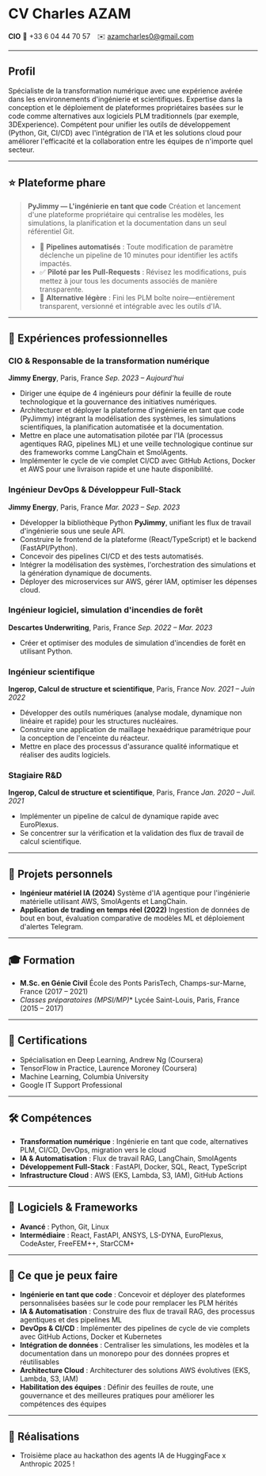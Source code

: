 # CV Charles AZAM
**CIO**
📱 +33 6 04 44 70 57  ✉️ azamcharles0@gmail.com

---

## Profil
Spécialiste de la transformation numérique avec une expérience avérée dans les environnements d'ingénierie et scientifiques. Expertise dans la conception et le déploiement de plateformes propriétaires basées sur le code comme alternatives aux logiciels PLM traditionnels (par exemple, 3DExperience). Compétent pour unifier les outils de développement (Python, Git, CI/CD) avec l'intégration de l'IA et les solutions cloud pour améliorer l'efficacité et la collaboration entre les équipes de n'importe quel secteur.

---

## ⭐ Plateforme phare
> **PyJimmy — L'ingénierie en tant que code**
> Création et lancement d'une plateforme propriétaire qui centralise les modèles, les simulations, la planification et la documentation dans un seul référentiel Git.
> - 🔄 **Pipelines automatisés** : Toute modification de paramètre déclenche un pipeline de 10 minutes pour identifier les actifs impactés.
> - ✅ **Piloté par les Pull-Requests** : Révisez les modifications, puis mettez à jour tous les documents associés de manière transparente.
> - 🎯 **Alternative légère** : Fini les PLM boîte noire—entièrement transparent, versionné et intégrable avec les outils d'IA.

---

## 💼 Expériences professionnelles

### CIO & Responsable de la transformation numérique
**Jimmy Energy**, Paris, France
*Sep. 2023 – Aujourd'hui*
- Diriger une équipe de 4 ingénieurs pour définir la feuille de route technologique et la gouvernance des initiatives numériques.
- Architecturer et déployer la plateforme d'ingénierie en tant que code (PyJimmy) intégrant la modélisation des systèmes, les simulations scientifiques, la planification automatisée et la documentation.
- Mettre en place une automatisation pilotée par l'IA (processus agentiques RAG, pipelines ML) et une veille technologique continue sur des frameworks comme LangChain et SmolAgents.
- Implémenter le cycle de vie complet CI/CD avec GitHub Actions, Docker et AWS pour une livraison rapide et une haute disponibilité.

### Ingénieur DevOps & Développeur Full-Stack
**Jimmy Energy**, Paris, France
*Mar. 2023 – Sep. 2023*
- Développer la bibliothèque Python **PyJimmy**, unifiant les flux de travail d'ingénierie sous une seule API.
- Construire le frontend de la plateforme (React/TypeScript) et le backend (FastAPI/Python).
- Concevoir des pipelines CI/CD et des tests automatisés.
- Intégrer la modélisation des systèmes, l'orchestration des simulations et la génération dynamique de documents.
- Déployer des microservices sur AWS, gérer IAM, optimiser les dépenses cloud.

### Ingénieur logiciel, simulation d'incendies de forêt
**Descartes Underwriting**, Paris, France
*Sep. 2022 – Mar. 2023*
- Créer et optimiser des modules de simulation d'incendies de forêt en utilisant Python.

### Ingénieur scientifique
**Ingerop, Calcul de structure et scientifique**, Paris, France
*Nov. 2021 – Juin 2022*
- Développer des outils numériques (analyse modale, dynamique non linéaire et rapide) pour les structures nucléaires.
- Construire une application de maillage hexaédrique paramétrique pour la conception de l'enceinte du réacteur.
- Mettre en place des processus d'assurance qualité informatique et réaliser des audits logiciels.

### Stagiaire R&D
**Ingerop, Calcul de structure et scientifique**, Paris, France
*Jan. 2020 – Juil. 2021*
- Implémenter un pipeline de calcul de dynamique rapide avec EuroPlexus.
- Se concentrer sur la vérification et la validation des flux de travail de calcul scientifique.

---

## 🔧 Projets personnels
- **Ingénieur matériel IA (2024)**
  Système d'IA agentique pour l'ingénierie matérielle utilisant AWS, SmolAgents et LangChain.
- **Application de trading en temps réel (2022)**
  Ingestion de données de bout en bout, évaluation comparative de modèles ML et déploiement d'alertes Telegram.

---

## 🎓 Formation
- **M.Sc. en Génie Civil**
  École des Ponts ParisTech, Champs-sur-Marne, France (2017 – 2021)
- **Classes préparatoires (MPSI/MP*)**
  Lycée Saint-Louis, Paris, France (2015 – 2017)

---

## 📜 Certifications
- Spécialisation en Deep Learning, Andrew Ng (Coursera)
- TensorFlow in Practice, Laurence Moroney (Coursera)
- Machine Learning, Columbia University
- Google IT Support Professional

---

## 🛠 Compétences
- **Transformation numérique** : Ingénierie en tant que code, alternatives PLM, CI/CD, DevOps, migration vers le cloud
- **IA & Automatisation** : Flux de travail RAG, LangChain, SmolAgents
- **Développement Full-Stack** : FastAPI, Docker, SQL, React, TypeScript
- **Infrastructure Cloud** : AWS (EKS, Lambda, S3, IAM), GitHub Actions

---

## 🧰 Logiciels & Frameworks
- **Avancé** : Python, Git, Linux
- **Intermédiaire** : React, FastAPI, ANSYS, LS-DYNA, EuroPlexus, CodeAster, FreeFEM++, StarCCM+

---

## 🚀 Ce que je peux faire
- **Ingénierie en tant que code** : Concevoir et déployer des plateformes personnalisées basées sur le code pour remplacer les PLM hérités
- **IA & Automatisation** : Construire des flux de travail RAG, des processus agentiques et des pipelines ML
- **DevOps & CI/CD** : Implémenter des pipelines de cycle de vie complets avec GitHub Actions, Docker et Kubernetes
- **Intégration de données** : Centraliser les simulations, les modèles et la documentation dans un monorepo pour des données propres et réutilisables
- **Architecture Cloud** : Architecturer des solutions AWS évolutives (EKS, Lambda, S3, IAM)
- **Habilitation des équipes** : Définir des feuilles de route, une gouvernance et des meilleures pratiques pour améliorer les compétences des équipes

---

## 🚀 Réalisations
- Troisième place au hackathon des agents IA de HuggingFace x Anthropic 2025 !